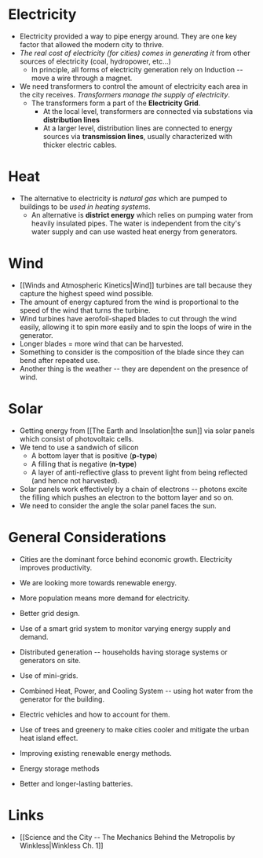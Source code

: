 # Electricity
* Electricity provided a way to pipe energy around. They are one key factor that allowed the modern city to thrive.
* *The real cost of electricity (for cities) comes in generating it* from other sources of electricity (coal, hydropower, etc...)
	* In principle, all forms of electricity generation rely on Induction -- move a wire through a magnet.
* We need transformers to control the amount of electricity each area in the city receives. *Transformers manage the supply of electricity*.
	* The transformers form a part of the **Electricity Grid**. 
		* At the local level, transformers are connected via substations via **distribution lines**
		* At a larger level, distribution lines are connected to energy sources via **transmission lines**, usually characterized with thicker electric cables.
# Heat
* The alternative to electricity is *natural gas* which are pumped to buildings to be *used in heating systems*.
	* An alternative is **district energy** which relies on pumping water from heavily insulated pipes. The water is independent from the city's water supply and can use wasted heat energy from generators.
# Wind
* [[Winds and Atmospheric Kinetics|Wind]] turbines are tall because they capture the highest speed wind possible. 
* The amount of energy captured from the wind is proportional to the speed of the wind that turns the turbine.
* Wind turbines have aerofoil-shaped blades to cut through the wind easily, allowing it to spin more easily and to spin the loops of wire in the generator.
* Longer blades = more wind that can be harvested.
* Something to consider is the composition of the blade since they can bend after repeated use.
* Another thing is the weather -- they are dependent on the presence of wind.

# Solar
* Getting energy from [[The Earth and Insolation|the sun]] via solar panels which consist of photovoltaic cells.
* We tend to use a sandwich of silicon
	* A bottom layer that is positive (**p-type**)
	* A filling that is negative (**n-type**)
	* A layer of anti-reflective glass to prevent light from being reflected (and hence not harvested).
* Solar panels work effectively by a chain of electrons -- photons excite the filling which pushes an electron to the bottom layer and so on.
* We need to consider the angle the solar panel faces the sun. 

# General Considerations
* Cities are the dominant force behind economic growth. Electricity improves productivity.
* We are looking more towards renewable energy.
* More population means more demand for electricity.

* Better grid design.
* Use of a smart grid system to monitor varying energy supply and demand.
* Distributed generation -- households having storage systems or generators on site.
* Use of mini-grids.
* Combined Heat, Power, and Cooling System -- using hot water from the generator for the building.
* Electric vehicles and how to account for them.
* Use of trees and greenery to make cities cooler and mitigate the urban heat island effect.
* Improving existing renewable energy methods.
* Energy storage methods
* Better and longer-lasting batteries.

# Links
* [[Science and the City -- The Mechanics Behind the Metropolis by Winkless|Winkless Ch. 1]]